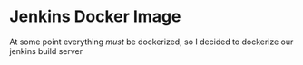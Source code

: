 # Jenkins Docker Image
At some point everything *must* be dockerized, so I decided to dockerize our jenkins build server
